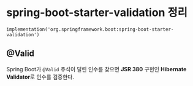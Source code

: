 # spring-boot-starter-validation 정리

`implementation('org.springframework.boot:spring-boot-starter-validation')`

## @Valid

Spring Boot가 `@Valid` 주석이 달린 인수를 찾으면 **JSR 380** 구현인 **Hibernate Validator**로 인수를 검증한다.


